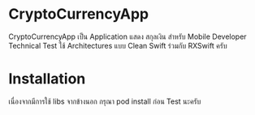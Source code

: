 # CryptoCurrencyApp

CryptoCurrencyApp เป็น Application แสดง สกุลเงิน สำหรับ Mobile Developer Technical Test ใช้ Architectures แบบ Clean Swift ร่วมกับ RXSwift ครับ

# Installation

เนื่องจากมีการใช้ libs จากข้างนอก กรุณา pod install ก่อน Test นะครับ
